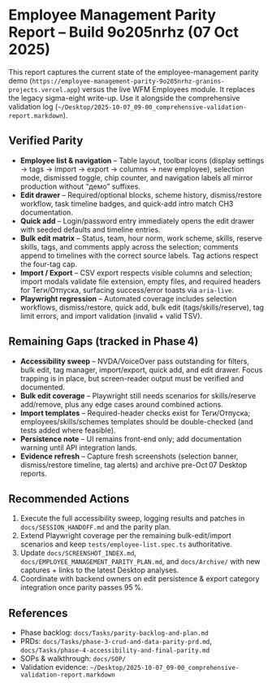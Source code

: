 # Employee Management Parity Report – Build 9o205nrhz (07 Oct 2025)

This report captures the current state of the employee-management parity demo (`https://employee-management-parity-9o205nrhz-granins-projects.vercel.app`) versus the live WFM Employees module. It replaces the legacy sigma-eight write-up. Use it alongside the comprehensive validation log (`~/Desktop/2025-10-07_09-00_comprehensive-validation-report.markdown`).

## Verified Parity
- **Employee list & navigation** – Table layout, toolbar icons (display settings → tags → import → export → columns → new employee), selection mode, dismissed toggle, chip counter, and navigation labels all mirror production without “демо” suffixes.
- **Edit drawer** – Required/optional blocks, scheme history, dismiss/restore workflow, task timeline badges, and quick-add intro match CH3 documentation.
- **Quick add** – Login/password entry immediately opens the edit drawer with seeded defaults and timeline entries.
- **Bulk edit matrix** – Status, team, hour norm, work scheme, skills, reserve skills, tags, and comments apply across the selection; comments append to timelines with the correct source labels. Tag actions respect the four-tag cap.
- **Import / Export** – CSV export respects visible columns and selection; import modals validate file extension, empty files, and required headers for Теги/Отпуска, surfacing success/error toasts via `aria-live`.
- **Playwright regression** – Automated coverage includes selection workflows, dismiss/restore, quick add, bulk edit (tags/skills/reserve), tag limit errors, and import validation (invalid + valid TSV).

## Remaining Gaps (tracked in Phase 4)
- **Accessibility sweep** – NVDA/VoiceOver pass outstanding for filters, bulk edit, tag manager, import/export, quick add, and edit drawer. Focus trapping is in place, but screen-reader output must be verified and documented.
- **Bulk edit coverage** – Playwright still needs scenarios for skills/reserve add/remove, plus any edge cases around combined actions.
- **Import templates** – Required-header checks exist for Теги/Отпуска; employees/skills/schemes templates should be double-checked (and tests added where feasible).
- **Persistence note** – UI remains front-end only; add documentation warning until API integration lands.
- **Evidence refresh** – Capture fresh screenshots (selection banner, dismiss/restore timeline, tag alerts) and archive pre-Oct 07 Desktop reports.

## Recommended Actions
1. Execute the full accessibility sweep, logging results and patches in `docs/SESSION_HANDOFF.md` and the parity plan.
2. Extend Playwright coverage per the remaining bulk-edit/import scenarios and keep `tests/employee-list.spec.ts` authoritative.
3. Update `docs/SCREENSHOT_INDEX.md`, `docs/EMPLOYEE_MANAGEMENT_PARITY_PLAN.md`, and `docs/Archive/` with new captures + links to the latest Desktop analyses.
4. Coordinate with backend owners on edit persistence & export category integration once parity passes 95 %.

## References
- Phase backlog: `docs/Tasks/parity-backlog-and-plan.md`
- PRDs: `docs/Tasks/phase-3-crud-and-data-parity-prd.md`, `docs/Tasks/phase-4-accessibility-and-final-parity.md`
- SOPs & walkthrough: `docs/SOP/`
- Validation evidence: `~/Desktop/2025-10-07_09-00_comprehensive-validation-report.markdown`
